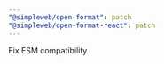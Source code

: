 ```yaml
---
"@simpleweb/open-format": patch
"@simpleweb/open-format-react": patch
---
```


Fix ESM compatibility
